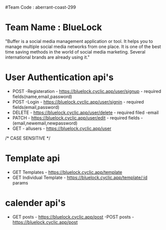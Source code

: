 #Team Code : aberrant-coast-299 
# Team Name : BlueLock

  "Buffer is a social media management application or tool. 
  It helps you to manage multiple social media networks from one place.
  It is one of the best time saving methods in the world of social media marketing. 
  Several international brands are already using it."

# User Authentication api's

- POST -Registeration - https://bluelock.cyclic.app/user/signup - required fields(name,email,password)
- POST -Login - https://bluelock.cyclic.app/user/signin - required fields(email,password)
- DELETE - https://bluelock.cyclic.app/user/delete - required filed -email
- PATCH - https://bluelock.cyclic.app/user/edit - required fields -(email,newemail,newpassword)
- GET - allusers - https://bluelock.cyclic.app/user

/* CASE SENSITIVE */

# Template api
- GET Templates - https://bluelock.cyclic.app/template
- GET Individual Template -  https://bluelock.cyclic.app/template/:id params

# calender api's

- GET posts - https://bluelock.cyclic.app/post
-POST posts - https://bluelock.cyclic.app/post